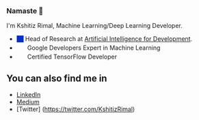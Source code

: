 ### Namaste 🙏

I'm Kshitiz Rimal, Machine Learning/Deep Learning Developer.

- <img height="10" style="background-color:#062fc9;padding:3px;" src="http://ainepal.org/wp-content/themes/aid_pre4/logo_web.png"> Head of Research at [Artificial Intelligence for Development](http://ainepal.org/).
- <img height="15" style="padding:3px;" src="https://developers.google.com/community/experts/images/google-developers-logo.svg"> Google Developers Expert in Machine Learning
- <img height="15" style="padding:3px;" src="https://api.accredible.com/v1/frontend/credential_website_embed_image/badge/26579239"> Certified TensorFlow Developer

## You can also find me in

- [LinkedIn](https://www.linkedin.com/in/kshitiz-rimal/)
- [Medium](https://medium.com/deep-learning-journals)
- [Twitter] (https://twitter.com/KshitizRimal)
